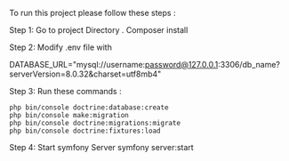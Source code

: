To run this project please follow these steps :

Step 1: Go to project Directory . Composer install 

Step 2: Modify .env file with

DATABASE_URL="mysql://username:password@127.0.0.1:3306/db_name?serverVersion=8.0.32&charset=utf8mb4"

Step 3: Run these commands : 

	php bin/console doctrine:database:create
	php bin/console make:migration
	php bin/console doctrine:migrations:migrate
	php bin/console doctrine:fixtures:load
	
Step 4: Start symfony Server
	symfony server:start
 

